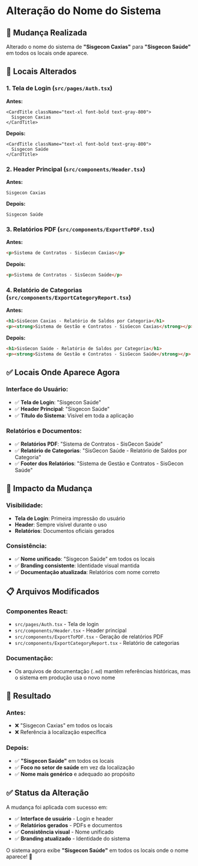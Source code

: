 # Alteração do Nome do Sistema

## 🔄 Mudança Realizada
Alterado o nome do sistema de **"Sisgecon Caxias"** para **"Sisgecon Saúde"** em todos os locais onde aparece.

## 📍 Locais Alterados

### 1. Tela de Login (`src/pages/Auth.tsx`)
**Antes:**
```tsx
<CardTitle className="text-xl font-bold text-gray-800">
  Sisgecon Caxias
</CardTitle>
```

**Depois:**
```tsx
<CardTitle className="text-xl font-bold text-gray-800">
  Sisgecon Saúde
</CardTitle>
```

### 2. Header Principal (`src/components/Header.tsx`)
**Antes:**
```tsx
Sisgecon Caxias
```

**Depois:**
```tsx
Sisgecon Saúde
```

### 3. Relatórios PDF (`src/components/ExportToPDF.tsx`)
**Antes:**
```html
<p>Sistema de Contratos - SisGecon Caxias</p>
```

**Depois:**
```html
<p>Sistema de Contratos - SisGecon Saúde</p>
```

### 4. Relatório de Categorias (`src/components/ExportCategoryReport.tsx`)
**Antes:**
```html
<h1>SisGecon Caxias - Relatório de Saldos por Categoria</h1>
<p><strong>Sistema de Gestão e Contratos - SisGecon Caxias</strong></p>
```

**Depois:**
```html
<h1>SisGecon Saúde - Relatório de Saldos por Categoria</h1>
<p><strong>Sistema de Gestão e Contratos - SisGecon Saúde</strong></p>
```

## ✅ Locais Onde Aparece Agora

### Interface do Usuário:
- ✅ **Tela de Login**: "Sisgecon Saúde"
- ✅ **Header Principal**: "Sisgecon Saúde"
- ✅ **Título do Sistema**: Visível em toda a aplicação

### Relatórios e Documentos:
- ✅ **Relatórios PDF**: "Sistema de Contratos - SisGecon Saúde"
- ✅ **Relatório de Categorias**: "SisGecon Saúde - Relatório de Saldos por Categoria"
- ✅ **Footer dos Relatórios**: "Sistema de Gestão e Contratos - SisGecon Saúde"

## 🎯 Impacto da Mudança

### Visibilidade:
- **Tela de Login**: Primeira impressão do usuário
- **Header**: Sempre visível durante o uso
- **Relatórios**: Documentos oficiais gerados

### Consistência:
- ✅ **Nome unificado**: "Sisgecon Saúde" em todos os locais
- ✅ **Branding consistente**: Identidade visual mantida
- ✅ **Documentação atualizada**: Relatórios com nome correto

## 📋 Arquivos Modificados

### Componentes React:
- `src/pages/Auth.tsx` - Tela de login
- `src/components/Header.tsx` - Header principal
- `src/components/ExportToPDF.tsx` - Geração de relatórios PDF
- `src/components/ExportCategoryReport.tsx` - Relatório de categorias

### Documentação:
- Os arquivos de documentação (`.md`) mantêm referências históricas, mas o sistema em produção usa o novo nome

## 🚀 Resultado

### Antes:
- ❌ "Sisgecon Caxias" em todos os locais
- ❌ Referência à localização específica

### Depois:
- ✅ **"Sisgecon Saúde"** em todos os locais
- ✅ **Foco no setor de saúde** em vez da localização
- ✅ **Nome mais genérico** e adequado ao propósito

## ✅ Status da Alteração

A mudança foi aplicada com sucesso em:
- ✅ **Interface de usuário** - Login e header
- ✅ **Relatórios gerados** - PDFs e documentos
- ✅ **Consistência visual** - Nome unificado
- ✅ **Branding atualizado** - Identidade do sistema

O sistema agora exibe **"Sisgecon Saúde"** em todos os locais onde o nome aparece! 🎉